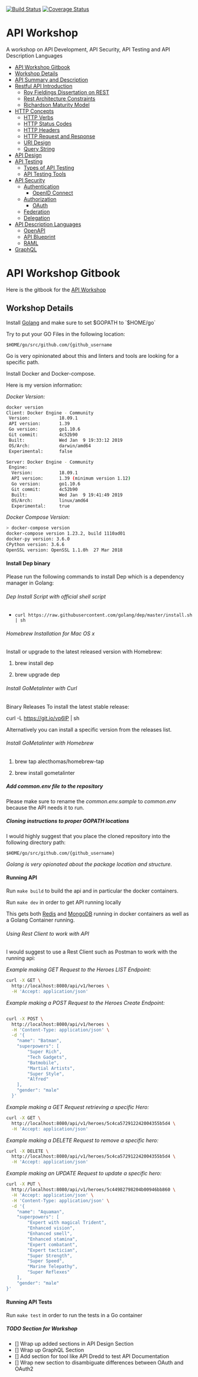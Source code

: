 [![Build Status](https://travis-ci.org/jbelmont/api-workshop.svg?branch=master)](https://travis-ci.org/jbelmont/api-workshop)
[![Coverage Status](https://coveralls.io/repos/github/jbelmont/api-workshop/badge.svg?branch=master)](https://coveralls.io/github/jbelmont/api-workshop?branch=master)

# API Workshop

A workshop  on API Development, API Security, API Testing and API Description Languages

* [API Workshop Gitbook](#api-workshop-gitbook)
* [Workshop Details](#workshop-details)
* [API Summary and Description](docs/api-summary.md)
* [Restful API Introduction](docs/restful-intro.md)
  * [Roy Fieldings Dissertation on REST](docs/rest-dissertation.md)
  * [Rest Architecture Constraints](docs/rest-constraints.md)
  * [Richardson Maturity Model](docs/maturity-model.md)
* [HTTP Concepts](docs/http-concepts.md)
  * [HTTP Verbs](docs/http-verbs.md)
  * [HTTP Status Codes](docs/status-codes.md)
  * [HTTP Headers](docs/http-headers.md)
  * [HTTP Request and Response](docs/request-response.md)
  * [URI Design](docs/uri-design.md)
  * [Query String](docs/query-string.md)
* [API Design](docs/api-design.md)
* [API Testing](docs/api-testing.md)
  * [Types of API Testing](docs/types-of-api-testing.md)
  * [API Testing Tools](docs/api-testing-tools.md)
* [API Security](docs/api-security.md)
  * [Authentication](docs/authentication.md)
    * [OpenID Connect](docs/openid-connect.md)
  * [Authorization](docs/authorization.md)
    * [OAuth](docs/oauth.md)
  * [Federation](docs/federation.md)
  * [Delegation](docs/delegation.md)
* [API Description Languages](docs/api-description-languages.md)
  * [OpenAPI](docs/openapi.md)
  * [API Blueprint](docs/api-blueprint.md)
  * [RAML](docs/raml.md)
* [GraphQL](docs/graphql.md)


# API Workshop Gitbook

Here is the gitbook for the [API Workshop](https://www.marcelbelmont.com/api-workshop/)

## Workshop Details

Install [Golang](https://golang.org/dl/) and make sure to set $GOPATH to `$HOME/go`

Try to put your GO Files in the following location:

`$HOME/go/src/github.com/{github_username` 

Go is very opinionated about this and linters and tools are looking for a specific path.

Install Docker and Docker-compose. 

Here is my version information:

*Docker Version:*

```bash
docker version
Client: Docker Engine - Community
 Version:           18.09.1
 API version:       1.39
 Go version:        go1.10.6
 Git commit:        4c52b90
 Built:             Wed Jan  9 19:33:12 2019
 OS/Arch:           darwin/amd64
 Experimental:      false

Server: Docker Engine - Community
 Engine:
  Version:          18.09.1
  API version:      1.39 (minimum version 1.12)
  Go version:       go1.10.6
  Git commit:       4c52b90
  Built:            Wed Jan  9 19:41:49 2019
  OS/Arch:          linux/amd64
  Experimental:     true
```

*Docker Compose Version:*

```bash
> docker-compose version
docker-compose version 1.23.2, build 1110ad01
docker-py version: 3.6.0
CPython version: 3.6.6
OpenSSL version: OpenSSL 1.1.0h  27 Mar 2018
```

#### Install Dep binary

Please run the following commands to install Dep which is a dependency manager in Golang:

###### Dep Install Script with official shell script

- `curl https://raw.githubusercontent.com/golang/dep/master/install.sh | sh`

###### Homebrew Installation for Mac OS x

Install or upgrade to the latest released version with Homebrew:

1. brew install dep

2. brew upgrade dep


###### Install GoMetalinter with Curl

Binary Releases
To install the latest stable release:

curl -L https://git.io/vp6lP | sh

Alternatively you can install a specific version from the releases list.

###### Install GoMetalinter with Homebrew 

1. brew tap alecthomas/homebrew-tap

2. brew install gometalinter

##### Add common.env file to the repository

Please make sure to rename the *common.env.sample* to *common.env* because the API needs it to run.

##### Cloning instructions to proper GOPATH locations

I would highly suggest that you place the cloned repository into the following directory path:

`$HOME/go/src/github.com/{github_username}`

*Golang is very opionated about the package location and structure.*

#### Running API

Run `make build` to build the api and in particular the docker containers.

Run `make dev` in order to get API running locally

This gets both [Redis](https://redis.io/) and [MongoDB](https://www.mongodb.com/) running in docker containers as well as a Golang Container running.

###### Using Rest Client to work with API

I would suggest to use a Rest Client such as Postman to work with the running api:

*Example making GET Request to the Heroes LIST Endpoint:*

```bash
curl -X GET \
  http://localhost:8080/api/v1/heroes \
  -H 'Accept: application/json'
```

*Example making a POST Request to the Heroes Create Endpoint:*

```bash

curl -X POST \
  http://localhost:8080/api/v1/heroes \
  -H 'Content-Type: application/json' \
  -d '{
    "name": "Batman",
    "superpowers": [
        "Super Rich",
        "Tech Gadgets",
        "Batmobile",
        "Martial Artists",
        "Super Style",
        "Alfred"
    ],
    "gender": "male"
  }'
```

*Example making a GET Request retrieving a specific Hero:*

```bash
curl -X GET \
  http://localhost:8080/api/v1/heroes/5c4ca572912242004355b5d4 \
  -H 'Accept: application/json'
```

*Example making a DELETE Request to remove a specific hero:*

```bash
curl -X DELETE \
  http://localhost:8080/api/v1/heroes/5c4ca572912242004355b5d4 \
  -H 'Accept: application/json'
```

*Example making an UPDATE Request to update a specific hero:*

```bash
curl -X PUT \
  http://localhost:8080/api/v1/heroes/5c44982798204b00946bb860 \
  -H 'Accept: application/json' \
  -H 'Content-Type: application/json' \
  -d '{
    "name": "Aquaman",
    "superpowers": [
        "Expert with magical Trident",
        "Enhanced vision",
        "Enhanced smell",
        "Enhanced stamina",
        "Expert combatant",
        "Expert tactician",
        "Super Strength",
        "Super Speed",
        "Marine Telepathy",
        "Super Reflexes"
    ],
    "gender": "male"
}'
```

#### Running API Tests

Run `make test` in order to run the tests in a Go container

##### TODO Section for Workshop

- [] Wrap up added sections in API Design Section
- [] Wrap up GraphQL Section
- [] Add section for tool like API Dredd to test API Documentation
- [] Wrap new section to disambiguate differences between OAuth and OAuth2
